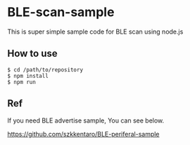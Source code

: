 # BLE-scan-sample

This is super simple sample code for BLE scan using node.js

## How to use

```shell-session
$ cd /path/to/repository
$ npm install
$ npm run
```

## Ref

If you need BLE advertise sample, You can see below.

https://github.com/szkkentaro/BLE-periferal-sample